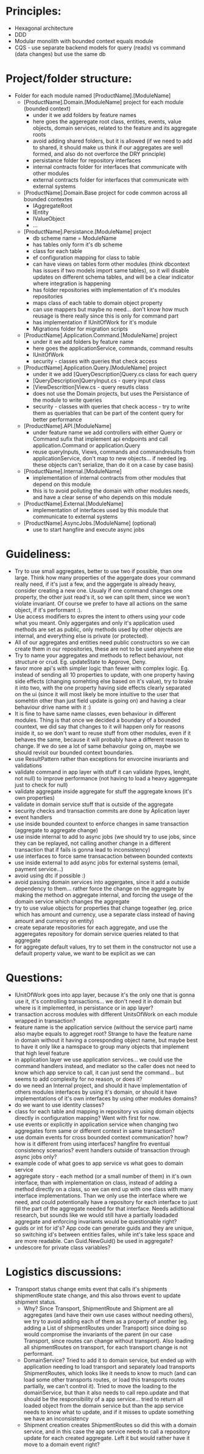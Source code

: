 # Principles:
- Hexagonal architecture
- DDD
- Modular monolith with bounded context equals module
- CQS - use separate backend models for query (reads) vs command (data changes) but use the same db

# Project/folder structure:
- Folder for each module named [ProductName].[ModuleName]
  - [ProductName].Domain.[ModuleName] project for each module (bounded context)
    - under it we add folders by feature names
    - here goes the aggeregate root class, entities, events, value objects, domain services, related to the feature and its aggregate roots
    - avoid adding shared folders, but it is allowed (if we need to add to shared, it should make us think if our aggregates are well formed, and also do not overforce the DRY principle)
    - persistance folder for repository interfaces
    - internal contracts folder for interfaces that communicate with other modules
    - external contracts folder for interfaces that communicate with external systems
  - [ProductName].Domain.Base project for code common across all bounded contextes
    - IAggregateRoot
    - IEntity
    - IValueObject
    - ...
  - [ProductName].Persistance.[ModuleName] project
    - db scheme name = ModuleName
    - has tables only form it's db scheme
    - class for each table
    - ef configuration mapping for class to table
    - can have views on tables form other modules (think dbcontext has issues if two models import same tables), so it will disable updates on different schema tables, and will be a clear indicator where integration is happening
    - has folder repositories with implementation of it's modules repositories
    - maps class of each table to domain object property
    - can use mappers but maybe no need... don't know how much reusage is there really since this is only for command part
    - has implementation if IUnitOfWork for it's module
    - Migrations folder for migration scripts
  - [ProductName].Application.Command.[ModuleName] project
    - under it we add folders by feature name
    - here goes the applicationService, commands, command results
    - IUnitOfWork
    - security - classes with queries that check access
  - [ProductName].Application.Query.[ModuleName] project
    - under it we add [QueryDescription]Query.cs class for each query
    - [QueryDescription]QueryInput.cs - query input class
    - [ViewDescrittion]View.cs - query resutls class
    - does not use the Domain projects, but uses the Persistance of the module to write queries
    - security - classes with queries that check access - try to write them as queriables that can be part of the content query for better performance
  - [ProductName].API.[ModuleName]
    - under feature name we add controllers with either Query or Command sufix that implement api endpoints and call application.Command or application.Query
    - reuse queryInputs, Views, commands and commandresults from applicationService, don't map to new objects... if needed (eg. these objects can't serialize, than do it on a case by case basis)
  - [ProductName].Internal.[ModuleName]
    - implementation of internal contracts from other modules that depend on this module
    - this is to avoid polluting the domain with other modules needs, and have a clear sense of who depends on this module
  - [ProductName].External.[ModuleName]
    - implementation of interfaces used by this module that communicate to external systems
  - [ProductName].AsyncJobs.[ModuleName] (optional)
    - use to start hangfire and execute async jobs

# Guideliness:
- Try to use small aggregates, better to use two if possible, than one large. Think how many properties of the aggergate does your command really need, if it's just a few, and the aggergate is already heavy, consider creating a new one. Usualy if one command changes one property, the other just read's it, so we can split them, since we won't violate invariant. Of course we prefer to have all actions on the same object, if it's performant :).
- Use access modifiers to expres the intent to others using your code what you meant. Only aggergates and only it's application used methods are set as public, only methods used by other objects are internal, and everything else is private (or protected).
- All of our aggregates and entities need public constructors so we can create them in our repositories, these are not to be used anywhere else
- Try to name your aggregates and methods to reflect behaviour, not structure or crud. Eg. updateState to Approve, Deny.
- favor more api's with simpler logic than fewer with complex logic. Eg. instead of sending all 10 properties to update, with one property having side effects (changing somehting else based on it's value), try to brake it into two, with the one property having side effects clearly separated on the ui (since it will most likely be more intuitive to the user that somehtin other than just field update is going on) and having a clear behaviour drive name with it :)
- It is fine to have same name classes, even behaviour in different modules. Thing is that once we decided a boundary of a bounded countext, we did say that changes to it will happen only for reasons inside it, so we don't want to reuse stuff from other modules, even if it behaves the same, because it will probably have a different reason to change. If we do see a lot of same behavoiur going on, maybe we should revisit our bounded context boundaries.
- use ResultPattern rather than exceptions for envorcine invariants and validations
- validate command in app layer with stuff it can validate (types, lenght, not null) to improve performance (not having to load a heavy aggeregate just to check for null)
- validate aggregate inside aggregate for stuff the aggregate knows (it's own properties)
- validate in domain service stuff that is outside of the aggregate
- security checks and transaction commits are done by Aplication layer
- event handlers
- use inside bounded countext to enforce changes in same transaction (aggregate to aggregate change)
- use inside internal to add to async jobs (we should try to use jobs, since they can be replayed, not calling another change in a different transaction that if fails is gonna lead to inconsistency)
- use interfaces to force same transacaction between bounded contexts
- use inside external to add async jobs for external systems (email, payment service...)
- avoid using dtc if possible :)
- avoid passing domain services into aggergates, since it add a outside dependency to them... rather force the change on the aggregate by making the method on aggregate internal, and forcing the usege of the domain service which changes the aggregate
- try to use value objects for properties that change togeather (eg. price which has amount and currency, use a separate class instead of having amount and currency on entity)
- create separate repositories for each aggregate, and use the aggeregates repository for domain service queries related to that aggregate
- for aggregate default values, try to set them in the constructor not use a default property value, we want to be explicit as we can

# Questions:
- IUnitOfWork goes into app layer, because it's the only one that is gonna use it, it's controlling transactions... we don't need it in domain but where is it implemented, in persistance or in app layer?
- transaction accross modules with different UnitsOfWork on each module wrapped in transaction?
- feature name is the application service (without the service part) name also maybe equals to aggreget root? Strange to have the feature name in domain without it having a coresponding object name, but maybe best to have it only like a namspace to group many objects that implement that high level feature
- in application layer we use application services... we could use the command handlers instead, and mediator so the caller does not need to know which app service to call, it can just send the command... but seems to add complexity for no reason, or does it?
- do we need an Internal project, and should it have implementation of others modules interfaces by using it's domain, or should it have implementations of it's own interfaces by using other modules domains?
- do we want to use identity classes?
- class for each table and mapping in repository vs using domain objects directly in configuration mapping? Went with first for now.
- use events or explicitly in application service when changing two aggregates form same or different context in same transaction?
- use domain events for cross bounded context communication? how? how is it different from using interfaces? hangfire fro eventual consistency scenarios? event handlers outside of transaction through async jobs only?
- example code of what goes to app service vs what goes to domain service
- aggregate story - each method (or a small number of them) in it's own interface, than with implementation on class, instead of adding a method directly on a class, so we can end up with one class with many interface implementations. Than we only use the interface where we need, and could potentionally have a repository for each interface to just fill the part of the aggregate needed for that interface. Needs adidtional research, but sounds like we would still have a partially loadaded aggregate and enforcing invariants would be questionable right?
- guids or int for id's? App code can generate guids and they are unique, so switching id's between entities failes, while int's take less space and are more readable. Can Guid.NewGuid() be used in aggregate?
- undescore for private class variables?

# Logistics discussions:
  - Transport status change emits event that calls it's shipments shipmentRoute state change, and this also throws event to update shipment status. 
    - Why? Since Transport, ShipmentRoute and Shipment are all aggregates (and have their own use cases without needing others), we try to avoid adding each of them as a property of another (eg. adding a List of shipmentRoutes under Transport) since doing so would compromise the invariants of the parent (in our case Transport, since routes can change without transport). Also loading all shipmentRoutes on transport, for each transport change is not performant.
    - DomainService? Tried to add it to domain service, but ended up with application needing to load transport and separately load transports ShipmentRoutes, which looks like it needs to know to much (and can load some other transports routes, or load this transports routes partially, we can't control it). Tried to move the loading to the domainService, but than it also needs to call repo.update and that should be the responsibility of a app service... tried to return all loaded object from the domain service but than the app service needs to know what to update, and if it misses to update something we have an inconsistency
    - Shipment creation creates ShipmentRoutes so did this with a domain service, and in this case the app service needs to call a repository update for each created aggregate. Left it but would rather have it move to a domain event right? 
 